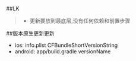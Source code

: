 ##LK

> * 更新要放到最底层,没有任何依赖和前置步骤

##版本原生更新更新

* ios: info.plist CFBundleShortVersionString
* android: app/build.gradle versionName
